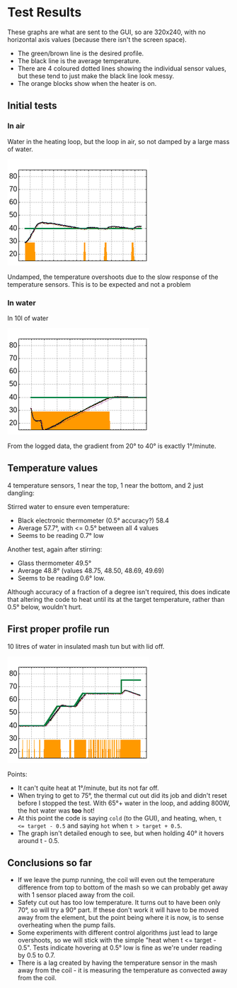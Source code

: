 # Test Results

These graphs are what are sent to the GUI, so are 320x240, with no horizontal axis values (because there isn't the screen space).
* The green/brown line is the desired profile. 
* The black line is the average temperature.
* There are 4 coloured dotted lines showing the individual sensor values, but these tend to just make the black line look messy.
* The orange blocks show when the heater is on.

## Initial tests

### In air
Water in the heating loop, but the loop in air, so not damped by a large mass of water.

![Test in air](air_test.png)

Undamped, the temperature overshoots due to the slow response of the temperature sensors. This is to be expected and not a problem

### In water
In 10l of water

![Test in water](water_test.png)

From the logged data, the gradient from 20&deg; to 40&deg; is exactly 1&deg;/minute.

## Temperature values

4 temperature sensors, 1 near the top, 1 near the bottom, and 2 just dangling:

Stirred water to ensure even temperature:
* Black electronic thermometer (0.5&deg; accuracy?) 58.4
* Average 57.7&deg;, with <= 0.5&deg; between all 4 values
* Seems to be reading 0.7&deg; low

Another test, again after stirring:
* Glass thermometer 49.5&deg;
* Average 48.8&deg; (values 48.75, 48.50, 48.69, 49.69)
* Seems to be reading 0.6&deg; low.

Although accuracy of a fraction of a degree isn't required, this does indicate that altering the code to heat until its at the target temperature, rather than 0.5&deg; below, wouldn't hurt.

## First proper profile run

10 litres of water in insulated mash tun but with lid off.

![Wheat profile test run](test1.png)

Points:
* It can't quite heat at 1&deg;/minute, but its not far off.
* When trying to get to 75&deg;, the thermal cut out did its job and didn't reset before I stopped the test. With 65&deg;+ water in the loop, and adding 800W, the hot water was **too** hot!
* At this point the code is saying `cold` (to the GUI), and heating, when, `t <= target - 0.5` and saying `hot` when `t > target + 0.5`.
* The graph isn't detailed enough to see, but when holding 40&deg; it hovers around t - 0.5.

## Conclusions so far

* If we leave the pump running, the coil will even out the temperature difference from top to bottom of the mash so we can probably get away with 1 sensor placed away from the coil.
* Safety cut out has too low temperature. It turns out to have been only 70&deg;, so will try a 90&deg; part. If these don't work it will have to be moved away from the element, but the point being where it is now, is to sense overheating when the pump fails.
* Some experiments with different control algorithms just lead to large overshoots, so we will stick with the simple "heat when t <= target - 0.5". Tests indicate hovering at 0.5&deg; low is fine as we're under reading by 0.5 to 0.7.
* There is a lag created by having the temperature sensor in the mash away from the coil - it is measuring the temperature as convected away from the coil.


